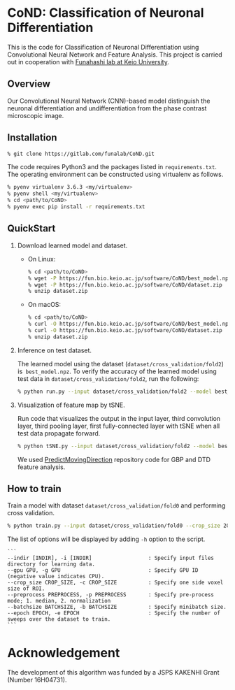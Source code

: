 # CoND: Classification of Neuronal Differentiation

This is the code for Classification of Neuronal Differentiation using Convolutional Neural Network and Feature Analysis.
This project is carried out in cooperation with [Funahashi lab at Keio University](https://fun.bio.keio.ac.jp/).


## Overview

Our Convolutional Neural Network (CNN)-based model distinguish the neuronal differentiation and undifferentiation from the phase contrast microscopic image.


## Installation

```sh
% git clone https://gitlab.com/funalab/CoND.git
```

The code requires Python3 and the packages listed in `requirements.txt`.
The operating environment can be constructed using virtualenv as follows.

```sh
% pyenv virtualenv 3.6.3 <my/virtualenv>
% pyenv shell <my/virtualenv>
% cd <path/to/CoND>
% pyenv exec pip install -r requirements.txt
```


## QuickStart

1. Download learned model and dataset.

    - On Linux:

        ```sh
        % cd <path/to/CoND>
        % wget -P https://fun.bio.keio.ac.jp/software/CoND/best_model.npz
        % wget -P https://fun.bio.keio.ac.jp/software/CoND/dataset.zip
        % unzip dataset.zip
        ```

    - On macOS:

        ```sh
        % cd <path/to/CoND>
        % curl -O https://fun.bio.keio.ac.jp/software/CoND/best_model.npz
        % curl -O https://fun.bio.keio.ac.jp/software/CoND/dataset.zip
        % unzip dataset.zip
        ```


2. Inference on test dataset.

   The learned model using the dataset (`dataset/cross_validation/fold2`) is` best_model.npz`.
   To verify the accuracy of the learned model using test data in `dataset/cross_validation/fold2`, run the following:

   ```sh
   % python run.py --input dataset/cross_validation/fold2 --model best_model.npz [--gpu gpu]
   ```


3. Visualization of feature map by tSNE.

   Run code that visualizes the output in the input layer, third convolution layer, third pooling layer, first fully-connected layer with tSNE when all test data propagate forward.

   ```sh
   % python tSNE.py --input dataset/cross_validation/fold2 --model best_model.npz [--gpu gpu]
   ```

   We used [PredictMovingDirection](https://github.com/funalab/PredictMovingDirection) repository code for GBP and DTD feature analysis.


## How to train

Train a model with dataset `dataset/cross_validation/fold0` and performing cross validation.

```sh
% python train.py --input dataset/cross_validation/fold0 --crop_size 200 --preprocess 1 --batchsize 2 --epoch 100 [--gpu gpu]
```

The list of options will be displayed by adding `-h` option to the script.

    ```
    --indir [INDIR], -i [INDIR]                  : Specify input files directory for learning data.
    --gpu GPU, -g GPU                            : Specify GPU ID (negative value indicates CPU).
    --crop_size CROP_SIZE, -c CROP_SIZE          : Specify one side voxel size of ROI.
    --preprocess PREPROCESS, -p PREPROCESS       : Specify pre-process mode; 1. median, 2. normalization
    --batchsize BATCHSIZE, -b BATCHSIZE          : Specify minibatch size.
    --epoch EPOCH, -e EPOCH                      : Specify the number of sweeps over the dataset to train.
    ```


# Acknowledgement

The development of this algorithm was funded by a JSPS KAKENHI Grant (Number 16H04731).
